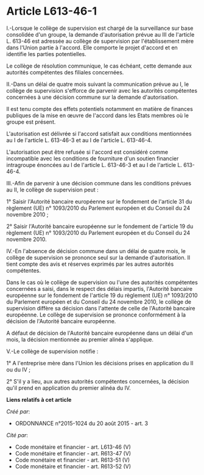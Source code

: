 # Article L613-46-1

I.-Lorsque le collège de supervision est chargé de la surveillance sur base consolidée d'un groupe, la demande d'autorisation
prévue au III de l'article L. 613-46 est adressée au collège de supervision par l'établissement mère dans l'Union partie à
l'accord. Elle comporte le projet d'accord et en identifie les parties potentielles. 

Le collège de résolution communique, le cas échéant, cette demande aux autorités compétentes des filiales concernées. 

II.-Dans un délai de quatre mois suivant la communication prévue au I, le collège de supervision s'efforce de parvenir avec
les autorités compétentes concernées à une décision commune sur la demande d'autorisation. 

Il est tenu compte des effets potentiels notamment en matière de finances publiques de la mise en œuvre de l'accord dans les
Etats membres où le groupe est présent. 

L'autorisation est délivrée si l'accord satisfait aux conditions mentionnées au I de l'article L. 613-46-3 et au I de
l'article L. 613-46-4. 

L'autorisation peut être refusée si l'accord est considéré comme incompatible avec les conditions de fourniture d'un soutien
financier intragroupe énoncées au I de l'article L. 613-46-3 et au I de l'article L. 613-46-4. 

III.-Afin de parvenir à une décision commune dans les conditions prévues au II, le collège de supervision peut : 

1° Saisir l'Autorité bancaire européenne sur le fondement de l'article 31 du règlement (UE) n° 1093/2010 du Parlement
européen et du Conseil du 24 novembre 2010 ; 

2° Saisir l'Autorité bancaire européenne sur le fondement de l'article 19 du règlement (UE) n° 1093/2010 du Parlement
européen et du Conseil du 24 novembre 2010. 

IV.-En l'absence de décision commune dans un délai de quatre mois, le collège de supervision se prononce seul sur la demande
d'autorisation. Il tient compte des avis et réserves exprimés par les autres autorités compétentes. 

Dans le cas où le collège de supervision ou l'une des autorités compétentes concernées a saisi, dans le respect des délais
impartis, l'Autorité bancaire européenne sur le fondement de l'article 19 du règlement (UE) n° 1093/2010 du Parlement
européen et du Conseil du 24 novembre 2010, le collège de supervision diffère sa décision dans l'attente de celle de
l'Autorité bancaire européenne. Le collège de supervision se prononce conformément à la décision de l'Autorité bancaire
européenne. 

A défaut de décision de l'Autorité bancaire européenne dans un délai d'un mois, la décision mentionnée au premier alinéa
s'applique. 

V.-Le collège de supervision notifie : 

1° A l'entreprise mère dans l'Union les décisions prises en application du II ou du IV ; 

2° S'il y a lieu, aux autres autorités compétentes concernées, la décision qu'il prend en application du premier alinéa du
IV.

**Liens relatifs à cet article**

_Créé par_:

  - ORDONNANCE n°2015-1024 du 20 août 2015 - art. 3

_Cité par_:

  - Code monétaire et financier - art. L613-46 (V)
  - Code monétaire et financier - art. R613-47 (V)
  - Code monétaire et financier - art. R613-51 (V)
  - Code monétaire et financier - art. R613-52 (V)
